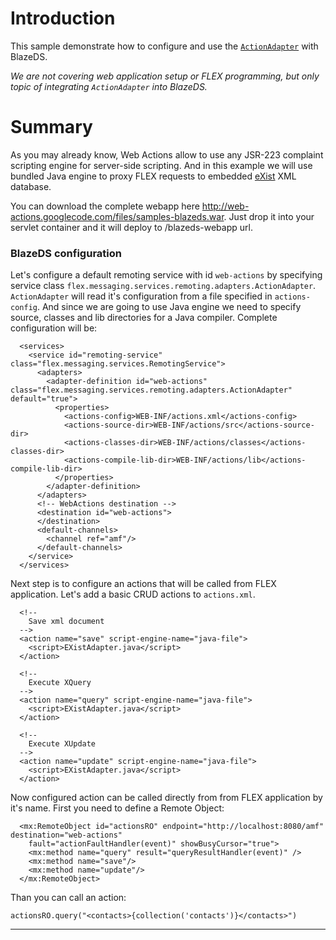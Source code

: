 # Introduction #

This sample demonstrate how to configure and use the [`ActionAdapter`](http://code.google.com/p/web-actions/source/browse/trunk/impl/action-processor/src/flex/messaging/services/remoting/adapters/ActionAdapter.java) with BlazeDS.

_We are not covering web application setup or FLEX programming, but only topic of integrating `ActionAdapter` into BlazeDS._

# Summary #

As you may already know, Web Actions allow to use any JSR-223 complaint scripting engine for server-side scripting. And in this example we will use bundled Java engine to proxy FLEX requests to embedded [eXist](http://exist-db.org) XML database.

You can download the complete webapp here http://web-actions.googlecode.com/files/samples-blazeds.war. Just drop it into your servlet container and it will deploy to /blazeds-webapp url.

### BlazeDS configuration ###
Let's configure a default remoting service with id `web-actions` by specifying service class `flex.messaging.services.remoting.adapters.ActionAdapter`.
`ActionAdapter` will read it's configuration from a file specified in `actions-config`.
And since we are going to use Java engine we need to specify source, classes and lib directories for a Java compiler. Complete configuration will be:
```
  <services>
    <service id="remoting-service" class="flex.messaging.services.RemotingService">
      <adapters>
        <adapter-definition id="web-actions" class="flex.messaging.services.remoting.adapters.ActionAdapter" default="true">
          <properties>
            <actions-config>WEB-INF/actions.xml</actions-config>
            <actions-source-dir>WEB-INF/actions/src</actions-source-dir>
            <actions-classes-dir>WEB-INF/actions/classes</actions-classes-dir>
            <actions-compile-lib-dir>WEB-INF/actions/lib</actions-compile-lib-dir>
          </properties>
        </adapter-definition>
      </adapters>
      <!-- WebActions destination -->
      <destination id="web-actions">
      </destination>
      <default-channels>
        <channel ref="amf"/>
      </default-channels>
    </service>
  </services>
```

Next step is to configure an actions that will be called from FLEX application. Let's  add a basic CRUD actions to `actions.xml`.
```
  <!--
    Save xml document
  -->
  <action name="save" script-engine-name="java-file">
    <script>EXistAdapter.java</script>
  </action>

  <!--
    Execute XQuery
  -->
  <action name="query" script-engine-name="java-file">
    <script>EXistAdapter.java</script>
  </action>

  <!--
    Execute XUpdate
  -->
  <action name="update" script-engine-name="java-file">
    <script>EXistAdapter.java</script>
  </action>
```

Now configured action can be called directly from from FLEX application by it's name. First you need to define a Remote Object:
```
  <mx:RemoteObject id="actionsRO" endpoint="http://localhost:8080/amf" destination="web-actions"
    fault="actionFaultHandler(event)" showBusyCursor="true">    
    <mx:method name="query" result="queryResultHandler(event)" />    
    <mx:method name="save"/>
    <mx:method name="update"/>    
  </mx:RemoteObject>
```
Than you can call an action:
```
actionsRO.query("<contacts>{collection('contacts')}</contacts>")
```


---
